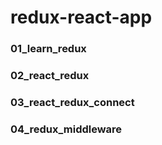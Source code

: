 # redux-react-app

### 01_learn_redux

### 02_react_redux

### 03_react_redux_connect

### 04_redux_middleware